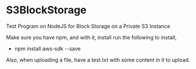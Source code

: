 # S3BlockStorage
Test Program on NodeJS for Block Storage on a Private S3 Instance

Make sure you have npm, and with it, install run the following to install, 
* npm install aws-sdk --save

Also, when uploading a file, have a test.txt with some content in it to upload.
